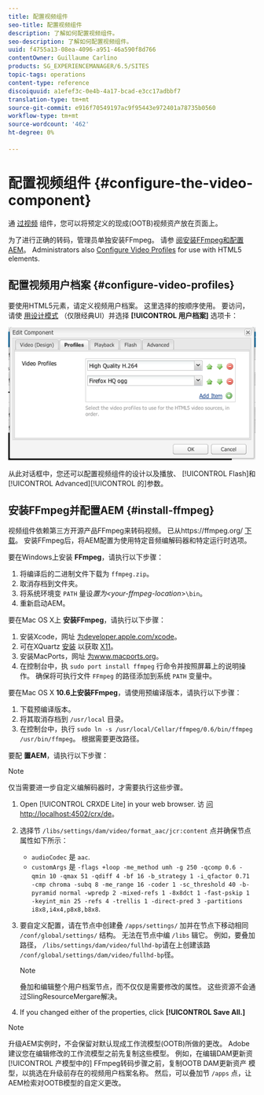 ```yaml
---
title: 配置视频组件
seo-title: 配置视频组件
description: 了解如何配置视频组件。
seo-description: 了解如何配置视频组件。
uuid: f4755a13-08ea-4096-a951-46a590f8d766
contentOwner: Guillaume Carlino
products: SG_EXPERIENCEMANAGER/6.5/SITES
topic-tags: operations
content-type: reference
discoiquuid: a1efef3c-0e4b-4a17-bcad-e3cc17adbbf7
translation-type: tm+mt
source-git-commit: e916f70549197ac9f95443e972401a78735b0560
workflow-type: tm+mt
source-wordcount: '462'
ht-degree: 0%

---
```



# 配置视频组件 {#configure-the-video-component}

通 [过视频](/help/sites-authoring/default-components-foundation.md#video) 组件，您可以将预定义的现成(OOTB)视频资产放在页面上。

为了进行正确的转码，管理员单独安装FFmpeg。 请参 [阅安装FFmpeg和配置AEM](#install-ffmpeg)。 Administrators also [Configure Video Profiles](#configure-video-profiles) for use with HTML5 elements.

## 配置视频用户档案 {#configure-video-profiles}

要使用HTML5元素，请定义视频用户档案。 这里选择的按顺序使用。 要访问，请使 [用设计模式](/help/sites-authoring/default-components-designmode.md) （仅限经典UI）并选择 **[!UICONTROL 用户档案]** 选项卡：

![chlimage_1-317](assets/chlimage_1-317.png)

从此对话框中，您还可以配置视频组件的设计以及播放、 [!UICONTROL Flash]和 [!UICONTROL Advanced][!UICONTROL 的]参数。

## 安装FFmpeg并配置AEM {#install-ffmpeg}

视频组件依赖第三方开源产品FFmpeg来转码视频。 已从https://ffmpeg.org/ [下载](https://ffmpeg.org/)。 安装FFmpeg后，将AEM配置为使用特定音频编解码器和特定运行时选项。

要在Windows上安装 **FFmpeg**，请执行以下步骤：

1. 将编译后的二进制文件下载为 `ffmpeg.zip`。
1. 取消存档到文件夹。
1. 将系统环境变 `PATH` 量设&#x200B;*置为&lt;your-ffmpeg-location*>`\bin`。
1. 重新启动AEM。

要在Mac OS X上 **安装FFmpeg**，请执行以下步骤：

1. 安装Xcode，网址 [为developer.apple.com/xcode](hhttps://developer.apple.com/xcode/)。
1. 可在XQuartz [安装](https://www.xquartz.org) 以获取 [X11](https://support.apple.com/en-us/HT201341)。
1. 安装MacPorts，网址 [为www.macports.org](https://www.macports.org/)。
1. 在控制台中，执 `sudo port install ffmpeg` 行命令并按照屏幕上的说明操作。 确保将可执行文件 `FFmpeg` 的路径添加到系统 `PATH` 变量中。

要在Mac OS X **10.6上安装FFmpeg**，请使用预编译版本，请执行以下步骤：

1. 下载预编译版本。
1. 将其取消存档到 `/usr/local` 目录。
1. 在控制台中，执行 `sudo ln -s /usr/local/Cellar/ffmpeg/0.6/bin/ffmpeg /usr/bin/ffmpeg`。 根据需要更改路径。

要配 **置AEM**，请执行以下步骤：

>[!NOTE]
>
>仅当需要进一步自定义编解码器时，才需要执行这些步骤。

1. Open [!UICONTROL CRXDE Lite] in your web browser. 访 [问http://localhost:4502/crx/de](http://localhost:4502/crx/de)。
2. 选择节 `/libs/settings/dam/video/format_aac/jcr:content` 点并确保节点属性如下所示：

   * `audioCodec` 是 `aac`.
   * `customArgs` 是 `-flags +loop -me_method umh -g 250 -qcomp 0.6 -qmin 10 -qmax 51 -qdiff 4 -bf 16 -b_strategy 1 -i_qfactor 0.71 -cmp chroma -subq 8 -me_range 16 -coder 1 -sc_threshold 40 -b-pyramid normal -wpredp 2 -mixed-refs 1 -8x8dct 1 -fast-pskip 1 -keyint_min 25 -refs 4 -trellis 1 -direct-pred 3 -partitions i8x8,i4x4,p8x8,b8x8`.

3. 要自定义配置，请在节点中创建叠 `/apps/settings/` 加并在节点下移动相同 `/conf/global/settings/` 结构。 无法在节点中编 `/libs` 辑它。 例如，要叠加路径， `/libs/settings/dam/video/fullhd-bp`请在上创建该路 `/conf/global/settings/dam/video/fullhd-bp`径。

   >[!NOTE]
   >
   >叠加和编辑整个用户档案节点，而不仅仅是需要修改的属性。 这些资源不会通过SlingResourceMergare解决。

4. If you changed either of the properties, click **[!UICONTROL Save All.]**

>[!NOTE]
>
>升级AEM实例时，不会保留对默认现成工作流模型(OOTB)所做的更改。 Adobe建议您在编辑修改的工作流模型之前先复制这些模型。 例如，在编辑DAM更新资 [!UICONTROL 产模型中的] FFmpeg转码步骤之前，复制OOTB DAM更新资产  模型，以挑选在升级前存在的视频用户档案名称。 然后，可以叠加节 `/apps` 点，让AEM检索对OOTB模型的自定义更改。
